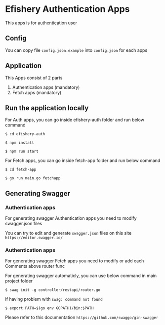 # Efishery Authentication Apps

This apps is for authentication user

## Config

You can copy file `config.json.example` into `config.json` for each apps

## Application
This Apps consist of 2 parts

1. Authentication apps (mandatory)
2. Fetch apps (mandatory)

## Run the application locally

For Auth apps, you can go inside efishery-auth folder and run below command

```
$ cd efishery-auth

$ npm install

$ npm run start
```

For Fetch apps, you can go inside fetch-app folder and run below command

```
$ cd fetch-app

$ go run main.go fetchapp
```

## Generating Swagger

### Authentication apps
For generating swagger Authentication apps you need to modify swagger.json files

You can try to edit and generate `swagger.json` files on this site `https://editor.swagger.io/`

### Authentication apps
For generating swagger Fetch apps you need to modify or add each Comments above router func

For generating swagger automaticly, you can use below command in main project folder

```
$ swag init -g controller/restapi/router.go
```

If having problem with `swag: command not found`

```
$ export PATH=$(go env GOPATH)/bin:$PATH
```

Please refer to this documentation `https://github.com/swaggo/gin-swagger`